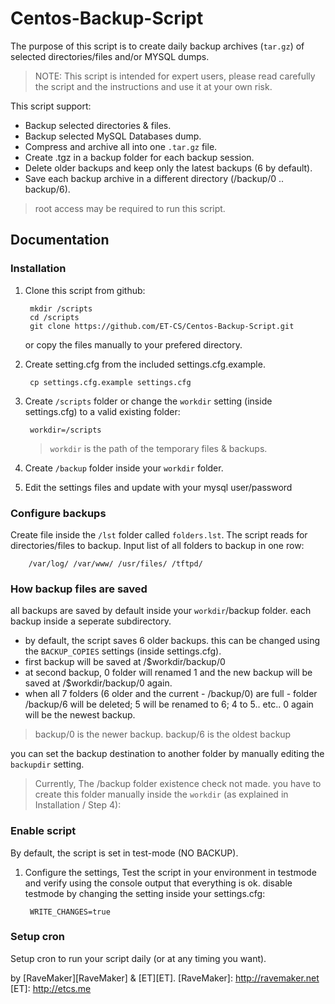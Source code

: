 Centos-Backup-Script
====================

The purpose of this script is to create daily backup archives (`tar.gz`) of selected directories/files and/or MYSQL dumps.

> NOTE: This script is intended for expert users, 
please read carefully the script and the instructions and use it at your own risk.

This script support:

* Backup selected directories & files.
* Backup selected MySQL Databases dump.
* Compress and archive all into one `.tar.gz` file.
* Create .tgz in a backup folder for each backup session.
* Delete older backups and keep only the latest backups (6 by default).
* Save each backup archive in a different directory (/backup/0 .. backup/6).

> root access may be required to run this script.

Documentation
-------------

### Installation

1. Clone this script from github:

	    mkdir /scripts
	    cd /scripts
	    git clone https://github.com/ET-CS/Centos-Backup-Script.git

	or copy the files manually to your prefered directory.

2. Create setting.cfg from the included settings.cfg.example.

	    cp settings.cfg.example settings.cfg

3. Create `/scripts` folder or change the `workdir` setting (inside settings.cfg) to a valid existing folder:

		workdir=/scripts

	> `workdir` is the path of the temporary files & backups.

4. Create `/backup` folder inside your `workdir` folder. 

5. Edit the settings files and update with your mysql user/password

### Configure backups
Create file inside the `/lst` folder called `folders.lst`.
The script reads for directories/files to backup. Input list of all folders to backup in one row:

		/var/log/ /var/www/ /usr/files/ /tftpd/

### How backup files are saved
all backups are saved by default inside your `workdir`/backup folder. each backup inside a seperate subdirectory.

* by default, the script saves 6 older backups. this can be changed using the `BACKUP_COPIES` settings (inside settings.cfg).
* first backup will be saved at /$workdir/backup/0
* at second backup, 0 folder will renamed 1 and the new backup will be saved at /$workdir/backup/0 again.
* when all 7 folders (6 older and the current - /backup/0) are full - folder /backup/6 will be deleted; 5 will be renamed to 6; 4 to 5.. etc.. 0 again will be the newest backup.

> backup/0 is the newer backup. backup/6 is the oldest backup  

you can set the backup destination to another folder by manually editing the `backupdir` setting. 

> Currently, 	The /backup folder existence check not made. you have to create this folder manually inside the `workdir` (as explained in Installation / Step 4):

### Enable script
By default, the script is set in test-mode (NO BACKUP). 

1. Configure the settings, Test the script in your environment in testmode and verify using the console output that everything is ok. disable testmode by changing the setting inside your settings.cfg:
 
		WRITE_CHANGES=true

### Setup cron
Setup cron to run your script daily (or at any timing you want).


by [RaveMaker][RaveMaker] & [ET][ET].
[RaveMaker]: http://ravemaker.net
[ET]: http://etcs.me
